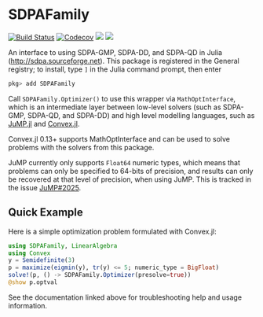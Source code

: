 # SDPAFamily

[![Build Status](https://github.com/ericphanson/SDPAFamily.jl/workflows/CI/badge.svg)](https://github.com/ericphanson/SDPAFamily.jl/actions)
[![Codecov](https://codecov.io/gh/ericphanson/SDPAFamily.jl/branch/master/graph/badge.svg)](https://codecov.io/gh/ericphanson/SDPAFamily.jl)
[![](https://img.shields.io/badge/docs-stable-blue.svg)](https://ericphanson.github.io/SDPAFamily.jl/stable)
[![](https://img.shields.io/badge/docs-dev-blue.svg)](https://ericphanson.github.io/SDPAFamily.jl/dev)

An interface to using SDPA-GMP, SDPA-DD, and SDPA-QD in Julia
(<http://sdpa.sourceforge.net>). This package is registered in the
General registry; to install, type `]` in the Julia command prompt, then enter

```julia
pkg> add SDPAFamily
```

Call `SDPAFamily.Optimizer()` to use this wrapper via `MathOptInterface`, which
is an intermediate layer between low-level solvers (such as SDPA-GMP, SDPA-QD,
and SDPA-DD) and high level modelling languages, such as
[JuMP.jl](https://github.com/JuliaOpt/JuMP.jl) and
[Convex.jl](https://github.com/JuliaOpt/Convex.jl/).

Convex.jl 0.13+ supports MathOptInterface and can be used to solve problems with
the solvers from this package.

JuMP currently only supports `Float64` numeric types, which means that problems
can only be specified to 64-bits of precision, and results can only be recovered
at that level of precision, when using JuMP. This is tracked in the issue
[JuMP#2025](https://github.com/JuliaOpt/JuMP.jl/issues/2025).


## Quick Example

Here is a simple optimization problem formulated with Convex.jl:

```julia
using SDPAFamily, LinearAlgebra
using Convex
y = Semidefinite(3)
p = maximize(eigmin(y), tr(y) <= 5; numeric_type = BigFloat)
solve!(p, () -> SDPAFamily.Optimizer(presolve=true))
@show p.optval
```

See the documentation linked above for troubleshooting help and usage
information.
